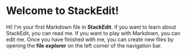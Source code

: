 
# Welcome to StackEdit!

Hi! I'm your first Markdown file in **StackEdit**. If you want to learn about StackEdit, you can read me. If you want to play with Markdown, you can edit me. Once you have finished with me, you can create new files by opening the **file explorer** on the left corner of the navigation bar.

<!--stackedit_data:
eyJoaXN0b3J5IjpbLTE5OTMwNTAxMDVdfQ==
-->